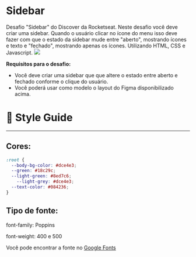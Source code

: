 # Sidebar
Desafio "Sidebar" do Discover da Rocketseat. Neste desafio você deve criar uma sidebar. Quando o usuário clicar no ícone do menu isso deve fazer com que o estado da sidebar mude entre "aberto", mostrando ícones e texto e "fechado", mostrando apenas os ícones. Utilizando HTML, CSS e Javascript.
<img src="https://github.com/igorbeckt/Sidebar/blob/master/assets/pronto.png?raw=true">

**Requisitos para o desafio:**

- Você deve criar uma sidebar que que altere o estado entre aberto e fechado conforme o clique do usuário.
- Você poderá usar como modelo o layout do Figma disponibilizado acima.

# 🎨 Style Guide

---

## **Cores:**

```css
:root {
  --body-bg-color: #dce4e3;
  --green: #18c29c;
  --light-green: #8ed7c6;
	--light-grey: #dce4e3;
  --text-color: #084236;
}
```

## **Tipo de fonte:**

font-family: Poppins 

font-weight: 400 e 500

Você pode encontrar a fonte no [Google Fonts](https://fonts.google.com/)
